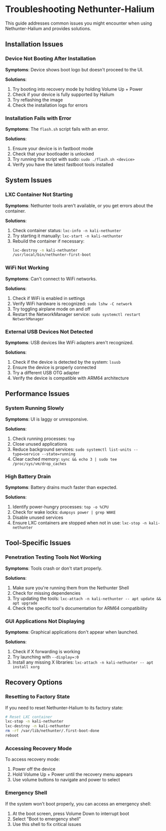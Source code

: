 # Troubleshooting Nethunter-Halium

This guide addresses common issues you might encounter when using Nethunter-Halium and provides solutions.

## Installation Issues

### Device Not Booting After Installation

**Symptoms**: Device shows boot logo but doesn't proceed to the UI.

**Solutions**:
1. Try booting into recovery mode by holding Volume Up + Power
2. Check if your device is fully supported by Halium
3. Try reflashing the image
4. Check the installation logs for errors

### Installation Fails with Error

**Symptoms**: The `flash.sh` script fails with an error.

**Solutions**:
1. Ensure your device is in fastboot mode
2. Check that your bootloader is unlocked
3. Try running the script with sudo: `sudo ./flash.sh <device>`
4. Verify you have the latest fastboot tools installed

## System Issues

### LXC Container Not Starting

**Symptoms**: Nethunter tools aren't available, or you get errors about the container.

**Solutions**:
1. Check container status: `lxc-info -n kali-nethunter`
2. Try starting it manually: `lxc-start -n kali-nethunter`
3. Rebuild the container if necessary:
   ```bash
   lxc-destroy -n kali-nethunter
   /usr/local/bin/nethunter-first-boot
   ```

### WiFi Not Working

**Symptoms**: Can't connect to WiFi networks.

**Solutions**:
1. Check if WiFi is enabled in settings
2. Verify WiFi hardware is recognized: `sudo lshw -C network`
3. Try toggling airplane mode on and off
4. Restart the NetworkManager service: `sudo systemctl restart NetworkManager`

### External USB Devices Not Detected

**Symptoms**: USB devices like WiFi adapters aren't recognized.

**Solutions**:
1. Check if the device is detected by the system: `lsusb`
2. Ensure the device is properly connected
3. Try a different USB OTG adapter
4. Verify the device is compatible with ARM64 architecture

## Performance Issues

### System Running Slowly

**Symptoms**: UI is laggy or unresponsive.

**Solutions**:
1. Check running processes: `top`
2. Close unused applications
3. Reduce background services: `sudo systemctl list-units --type=service --state=running`
4. Clear cached memory: `sync && echo 3 | sudo tee /proc/sys/vm/drop_caches`

### High Battery Drain

**Symptoms**: Battery drains much faster than expected.

**Solutions**:
1. Identify power-hungry processes: `top -o %CPU`
2. Check for wake locks: `dumpsys power | grep WAKE`
3. Disable unused services
4. Ensure LXC containers are stopped when not in use: `lxc-stop -n kali-nethunter`

## Tool-Specific Issues

### Penetration Testing Tools Not Working

**Symptoms**: Tools crash or don't start properly.

**Solutions**:
1. Make sure you're running them from the Nethunter Shell
2. Check for missing dependencies
3. Try updating the tools: `lxc-attach -n kali-nethunter -- apt update && apt upgrade`
4. Check the specific tool's documentation for ARM64 compatibility

### GUI Applications Not Displaying

**Symptoms**: Graphical applications don't appear when launched.

**Solutions**:
1. Check if X forwarding is working
2. Try launching with `--display=:0`
3. Install any missing X libraries: `lxc-attach -n kali-nethunter -- apt install xorg`

## Recovery Options

### Resetting to Factory State

If you need to reset Nethunter-Halium to its factory state:

```bash
# Reset LXC container
lxc-stop -n kali-nethunter
lxc-destroy -n kali-nethunter
rm -rf /var/lib/nethunter/.first-boot-done
reboot
```

### Accessing Recovery Mode

To access recovery mode:

1. Power off the device
2. Hold Volume Up + Power until the recovery menu appears
3. Use volume buttons to navigate and power to select

### Emergency Shell

If the system won't boot properly, you can access an emergency shell:

1. At the boot screen, press Volume Down to interrupt boot
2. Select "Boot to emergency shell"
3. Use this shell to fix critical issues
